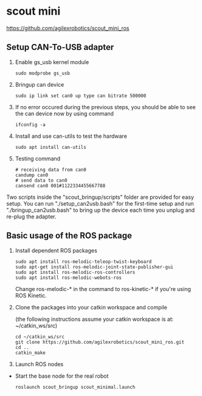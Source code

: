 # scout mini

https://github.com/agilexrobotics/scout_mini_ros

## Setup CAN-To-USB adapter 

1. Enable gs_usb kernel module
   
    ```shell
    sudo modprobe gs_usb
    ```

2. Bringup can device
   
   ```shell
   sudo ip link set can0 up type can bitrate 500000
   ```

3. If no error occured during the previous steps, you should be able to see the can device now by using command
   
   ```shell
   ifconfig -a
   ```

4. Install and use can-utils to test the hardware
   
    ```shell
    sudo apt install can-utils
    ```

5. Testing command
   
    ```shell
    # receiving data from can0
    candump can0
    # send data to can0
    cansend can0 001#1122334455667788
    ```

Two scripts inside the "scout_bringup/scripts" folder are provided for easy setup. You can run "./setup_can2usb.bash" for the first-time setup and run "./bringup_can2usb.bash" to bring up the device each time you unplug and re-plug the adapter.

## Basic usage of the ROS package

1. Install dependent ROS packages

    ```shell
    sudo apt install ros-melodic-teleop-twist-keyboard
    sudo apt-get install ros-melodic-joint-state-publisher-gui
    sudo apt install ros-melodic-ros-controllers
    sudo apt install ros-melodic-webots-ros
    ```

    Change ros-melodic-* in the command to ros-kinetic-* if you're using ROS Kinetic.


2. Clone the packages into your catkin workspace and compile

    (the following instructions assume your catkin workspace is at: ~/catkin_ws/src)

    ```shell
    cd ~/catkin_ws/src
    git clone https://github.com/agilexrobotics/scout_mini_ros.git
    cd ..
    catkin_make
    ```

3. Launch ROS nodes

* Start the base node for the real robot

    ```shell
    roslaunch scout_bringup scout_minimal.launch
    ```
